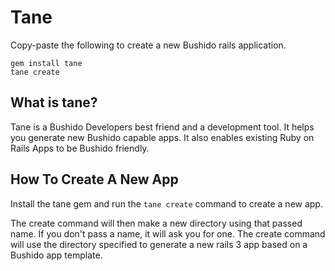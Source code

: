 # Tane

Copy-paste the following to create a new Bushido rails application.

    gem install tane
    tane create

## What is tane?

Tane is a Bushido Developers best friend and a development tool. It
helps you generate new Bushido capable apps. It also enables existing
Ruby on Rails Apps to be Bushido friendly.

## How To Create A New App

Install the tane gem and run the `tane create` command to create a new
app.

The create command will then make a new directory using that passed
name. If you don't pass a name, it will ask you for one.  The create
command will use the directory specified to generate a new rails 3 app
based on a Bushido app template.
